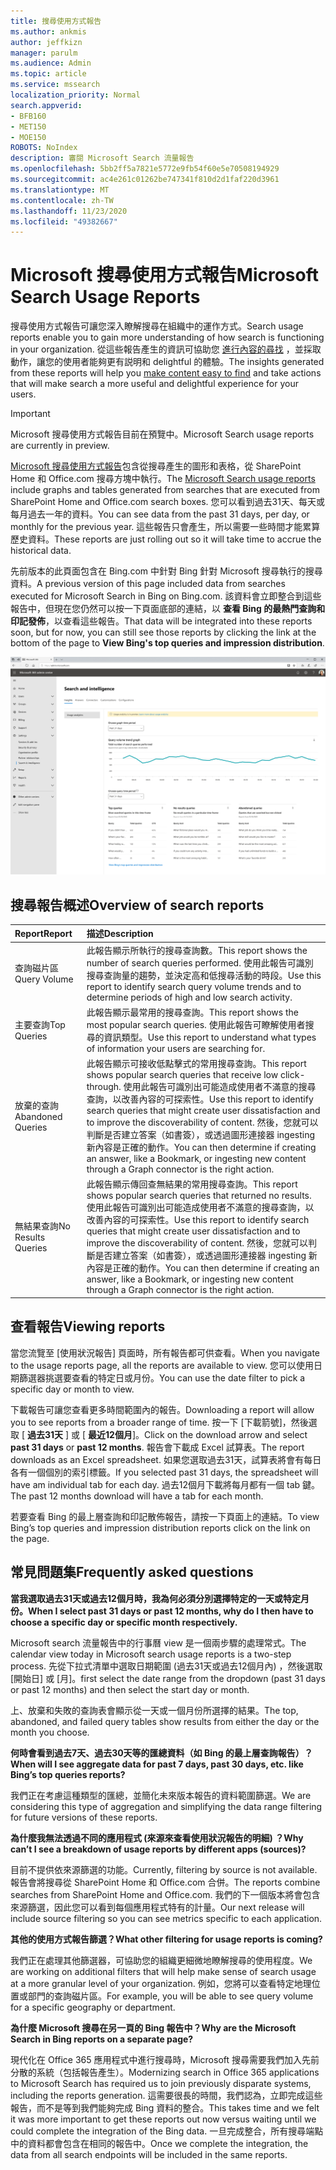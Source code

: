 ```yaml
---
title: 搜尋使用方式報告
ms.author: ankmis
author: jeffkizn
manager: parulm
ms.audience: Admin
ms.topic: article
ms.service: mssearch
localization_priority: Normal
search.appverid:
- BFB160
- MET150
- MOE150
ROBOTS: NoIndex
description: 審閱 Microsoft Search 流量報告
ms.openlocfilehash: 5bb2ff5a7821e5772e9fb54f60e5e70508194929
ms.sourcegitcommit: ac4e261c01262be747341f810d2d1faf220d3961
ms.translationtype: MT
ms.contentlocale: zh-TW
ms.lasthandoff: 11/23/2020
ms.locfileid: "49382667"
---
```

# <a name="microsoft-search-usage-reports"></a><span data-ttu-id="8c1d3-103">Microsoft 搜尋使用方式報告</span><span class="sxs-lookup"><span data-stu-id="8c1d3-103">Microsoft Search Usage Reports</span></span>

<span data-ttu-id="8c1d3-104">搜尋使用方式報告可讓您深入瞭解搜尋在組織中的運作方式。</span><span class="sxs-lookup"><span data-stu-id="8c1d3-104">Search usage reports enable you to gain more understanding of how search is functioning in your organization.</span></span> <span data-ttu-id="8c1d3-105">從這些報告產生的資訊可協助您 [進行內容的尋找](https://docs.microsoft.com/microsoftsearch/make-content-easy-to-find) ，並採取動作，讓您的使用者能夠更有説明和 delightful 的體驗。</span><span class="sxs-lookup"><span data-stu-id="8c1d3-105">The insights generated from these reports will help you [make content easy to find](https://docs.microsoft.com/microsoftsearch/make-content-easy-to-find) and take actions that will make search a more useful and delightful experience for your users.</span></span>

> [!IMPORTANT]
> <span data-ttu-id="8c1d3-106">Microsoft 搜尋使用方式報告目前在預覽中。</span><span class="sxs-lookup"><span data-stu-id="8c1d3-106">Microsoft Search usage reports are currently in preview.</span></span>

<span data-ttu-id="8c1d3-107">[Microsoft 搜尋使用方式報告](https://admin.microsoft.com/Adminportal/Home?#/MicrosoftSearch/insights)包含從搜尋產生的圖形和表格，從 SharePoint Home 和 Office.com 搜尋方塊中執行。</span><span class="sxs-lookup"><span data-stu-id="8c1d3-107">The [Microsoft Search usage reports](https://admin.microsoft.com/Adminportal/Home?#/MicrosoftSearch/insights) include graphs and tables generated from searches that are executed from SharePoint Home and Office.com search boxes.</span></span> <span data-ttu-id="8c1d3-108">您可以看到過去31天、每天或每月過去一年的資料。</span><span class="sxs-lookup"><span data-stu-id="8c1d3-108">You can see data from the past 31 days, per day, or monthly for the previous year.</span></span> <span data-ttu-id="8c1d3-109">這些報告只會產生，所以需要一些時間才能累算歷史資料。</span><span class="sxs-lookup"><span data-stu-id="8c1d3-109">These reports are just rolling out so it will take time to accrue the historical data.</span></span>

<span data-ttu-id="8c1d3-110">先前版本的此頁面包含在 Bing.com 中針對 Bing 針對 Microsoft 搜尋執行的搜尋資料。</span><span class="sxs-lookup"><span data-stu-id="8c1d3-110">A previous version of this page included data from searches executed for Microsoft Search in Bing on Bing.com.</span></span> <span data-ttu-id="8c1d3-111">該資料會立即整合到這些報告中，但現在您仍然可以按一下頁面底部的連結，以 **查看 Bing 的最熱門查詢和印記發佈**，以查看這些報告。</span><span class="sxs-lookup"><span data-stu-id="8c1d3-111">That data will be integrated into these reports soon, but for now, you can still see those reports by clicking the link at the bottom of the page to **View Bing's top queries and impression distribution**.</span></span>

![搜尋使用方式報告儀表板](media/usage-reports/usage_reports_v2.png)

## <a name="overview-of-search-reports"></a><span data-ttu-id="8c1d3-113">搜尋報告概述</span><span class="sxs-lookup"><span data-stu-id="8c1d3-113">Overview of search reports</span></span>

|<span data-ttu-id="8c1d3-114">**Report**</span><span class="sxs-lookup"><span data-stu-id="8c1d3-114">**Report**</span></span>|<span data-ttu-id="8c1d3-115">**描述**</span><span class="sxs-lookup"><span data-stu-id="8c1d3-115">**Description**</span></span>|
|:-----|:-----|
|<span data-ttu-id="8c1d3-116">查詢磁片區</span><span class="sxs-lookup"><span data-stu-id="8c1d3-116">Query Volume</span></span>|<span data-ttu-id="8c1d3-117">此報告顯示所執行的搜尋查詢數。</span><span class="sxs-lookup"><span data-stu-id="8c1d3-117">This report shows the number of search queries performed.</span></span> <span data-ttu-id="8c1d3-118">使用此報告可識別搜尋查詢量的趨勢，並決定高和低搜尋活動的時段。</span><span class="sxs-lookup"><span data-stu-id="8c1d3-118">Use this report to identify search query volume trends and to determine periods of high and low search activity.</span></span>|
|<span data-ttu-id="8c1d3-119">主要查詢</span><span class="sxs-lookup"><span data-stu-id="8c1d3-119">Top Queries</span></span>|<span data-ttu-id="8c1d3-120">此報告顯示最常用的搜尋查詢。</span><span class="sxs-lookup"><span data-stu-id="8c1d3-120">This report shows the most popular search queries.</span></span> <span data-ttu-id="8c1d3-121">使用此報告可瞭解使用者搜尋的資訊類型。</span><span class="sxs-lookup"><span data-stu-id="8c1d3-121">Use this report to understand what types of information your users are searching for.</span></span>|
|<span data-ttu-id="8c1d3-122">放棄的查詢</span><span class="sxs-lookup"><span data-stu-id="8c1d3-122">Abandoned Queries</span></span>|<span data-ttu-id="8c1d3-123">此報告顯示可接收低點擊式的常用搜尋查詢。</span><span class="sxs-lookup"><span data-stu-id="8c1d3-123">This report shows popular search queries that receive low click-through.</span></span> <span data-ttu-id="8c1d3-124">使用此報告可識別出可能造成使用者不滿意的搜尋查詢，以改善內容的可探索性。</span><span class="sxs-lookup"><span data-stu-id="8c1d3-124">Use this report to identify search queries that might create user dissatisfaction and to improve the discoverability of content.</span></span> <span data-ttu-id="8c1d3-125">然後，您就可以判斷是否建立答案（如書簽），或透過圖形連接器 ingesting 新內容是正確的動作。</span><span class="sxs-lookup"><span data-stu-id="8c1d3-125">You can then determine if creating an answer, like a Bookmark, or ingesting new content through a Graph connector is the right action.</span></span>|
|<span data-ttu-id="8c1d3-126">無結果查詢</span><span class="sxs-lookup"><span data-stu-id="8c1d3-126">No Results Queries</span></span>|<span data-ttu-id="8c1d3-127">此報告顯示傳回查無結果的常用搜尋查詢。</span><span class="sxs-lookup"><span data-stu-id="8c1d3-127">This report shows popular search queries that returned no results.</span></span> <span data-ttu-id="8c1d3-128">使用此報告可識別出可能造成使用者不滿意的搜尋查詢，以改善內容的可探索性。</span><span class="sxs-lookup"><span data-stu-id="8c1d3-128">Use this report to identify search queries that might create user dissatisfaction and to improve the discoverability of content.</span></span> <span data-ttu-id="8c1d3-129">然後，您就可以判斷是否建立答案（如書簽），或透過圖形連接器 ingesting 新內容是正確的動作。</span><span class="sxs-lookup"><span data-stu-id="8c1d3-129">You can then determine if creating an answer, like a Bookmark, or ingesting new content through a Graph connector is the right action.</span></span>|

## <a name="viewing-reports"></a><span data-ttu-id="8c1d3-130">查看報告</span><span class="sxs-lookup"><span data-stu-id="8c1d3-130">Viewing reports</span></span>

<span data-ttu-id="8c1d3-131">當您流覽至 [使用狀況報告] 頁面時，所有報告都可供查看。</span><span class="sxs-lookup"><span data-stu-id="8c1d3-131">When you navigate to the usage reports page, all the reports are available to view.</span></span> <span data-ttu-id="8c1d3-132">您可以使用日期篩選器挑選要查看的特定日或月份。</span><span class="sxs-lookup"><span data-stu-id="8c1d3-132">You can use the date filter to pick a specific day or month to view.</span></span>

<span data-ttu-id="8c1d3-133">下載報告可讓您查看更多時間範圍內的報告。</span><span class="sxs-lookup"><span data-stu-id="8c1d3-133">Downloading a report will allow you to see reports from a broader range of time.</span></span> <span data-ttu-id="8c1d3-134">按一下 [下載箭號]，然後選取 [ **過去31天** ] 或 [ **最近12個月**]。</span><span class="sxs-lookup"><span data-stu-id="8c1d3-134">Click on the download arrow and select **past 31 days** or **past 12 months**.</span></span> <span data-ttu-id="8c1d3-135">報告會下載成 Excel 試算表。</span><span class="sxs-lookup"><span data-stu-id="8c1d3-135">The report downloads as an Excel spreadsheet.</span></span> <span data-ttu-id="8c1d3-136">如果您選取過去31天，試算表將會有每日各有一個個別的索引標籤。</span><span class="sxs-lookup"><span data-stu-id="8c1d3-136">If you selected past 31 days, the spreadsheet will have am individual tab for each day.</span></span> <span data-ttu-id="8c1d3-137">過去12個月下載將每月都有一個 tab 鍵。</span><span class="sxs-lookup"><span data-stu-id="8c1d3-137">The past 12 months download will have a tab for each month.</span></span>

<span data-ttu-id="8c1d3-138">若要查看 Bing 的最上層查詢和印記散佈報告，請按一下頁面上的連結。</span><span class="sxs-lookup"><span data-stu-id="8c1d3-138">To view Bing’s top queries and impression distribution reports click on the link on the page.</span></span>

## <a name="frequently-asked-questions"></a><span data-ttu-id="8c1d3-139">常見問題集</span><span class="sxs-lookup"><span data-stu-id="8c1d3-139">Frequently asked questions</span></span>

<span data-ttu-id="8c1d3-140">**當我選取過去31天或過去12個月時，我為何必須分別選擇特定的一天或特定月份。**</span><span class="sxs-lookup"><span data-stu-id="8c1d3-140">**When I select past 31 days or past 12 months, why do I then have to choose a specific day or specific month respectively.**</span></span>

<span data-ttu-id="8c1d3-141">Microsoft search 流量報告中的行事曆 view 是一個兩步驟的處理常式。</span><span class="sxs-lookup"><span data-stu-id="8c1d3-141">The calendar view today in Microsoft search usage reports is a two-step process.</span></span> <span data-ttu-id="8c1d3-142">先從下拉式清單中選取日期範圍 (過去31天或過去12個月內) ，然後選取 [開始日] 或 [月]。</span><span class="sxs-lookup"><span data-stu-id="8c1d3-142">first select the date range from the dropdown (past 31 days or past 12 months) and then select the start day or month.</span></span>

<span data-ttu-id="8c1d3-143">上、放棄和失敗的查詢表會顯示從一天或一個月份所選擇的結果。</span><span class="sxs-lookup"><span data-stu-id="8c1d3-143">The top, abandoned, and failed query tables show results from either the day or the month you choose.</span></span>

<span data-ttu-id="8c1d3-144">**何時會看到過去7天、過去30天等的匯總資料（如 Bing 的最上層查詢報告）？**</span><span class="sxs-lookup"><span data-stu-id="8c1d3-144">**When will I see aggregate data for past 7 days, past 30 days, etc. like Bing’s top queries reports?**</span></span>

<span data-ttu-id="8c1d3-145">我們正在考慮這種類型的匯總，並簡化未來版本報告的資料範圍篩選。</span><span class="sxs-lookup"><span data-stu-id="8c1d3-145">We are considering this type of aggregation and simplifying the data range filtering for future versions of these reports.</span></span>

<span data-ttu-id="8c1d3-146">**為什麼我無法透過不同的應用程式 (來源來查看使用狀況報告的明細) ？**</span><span class="sxs-lookup"><span data-stu-id="8c1d3-146">**Why can’t I see a breakdown of usage reports by different apps (sources)?**</span></span>

<span data-ttu-id="8c1d3-147">目前不提供依來源篩選的功能。</span><span class="sxs-lookup"><span data-stu-id="8c1d3-147">Currently, filtering by source is not available.</span></span> <span data-ttu-id="8c1d3-148">報告會將搜尋從 SharePoint Home 和 Office.com 合併。</span><span class="sxs-lookup"><span data-stu-id="8c1d3-148">The reports combine searches from SharePoint Home and Office.com.</span></span> <span data-ttu-id="8c1d3-149">我們的下一個版本將會包含來源篩選，因此您可以看到每個應用程式特有的計量。</span><span class="sxs-lookup"><span data-stu-id="8c1d3-149">Our next release will include source filtering so you can see metrics specific to each application.</span></span>

<span data-ttu-id="8c1d3-150">**其他的使用方式報告篩選？**</span><span class="sxs-lookup"><span data-stu-id="8c1d3-150">**What other filtering for usage reports is coming?**</span></span>

<span data-ttu-id="8c1d3-151">我們正在處理其他篩選器，可協助您的組織更細微地瞭解搜尋的使用程度。</span><span class="sxs-lookup"><span data-stu-id="8c1d3-151">We are working on additional filters that will help make sense of search usage at a more granular level of your organization.</span></span> <span data-ttu-id="8c1d3-152">例如，您將可以查看特定地理位置或部門的查詢磁片區。</span><span class="sxs-lookup"><span data-stu-id="8c1d3-152">For example, you will be able to see query volume for a specific geography or department.</span></span>

<span data-ttu-id="8c1d3-153">**為什麼 Microsoft 搜尋在另一頁的 Bing 報告中？**</span><span class="sxs-lookup"><span data-stu-id="8c1d3-153">**Why are the Microsoft Search in Bing reports on a separate page?**</span></span>

<span data-ttu-id="8c1d3-154">現代化在 Office 365 應用程式中進行搜尋時，Microsoft 搜尋需要我們加入先前分散的系統（包括報告產生）。</span><span class="sxs-lookup"><span data-stu-id="8c1d3-154">Modernizing search in Office 365 applications to Microsoft Search has required us to join previously disparate systems, including the reports generation.</span></span> <span data-ttu-id="8c1d3-155">這需要很長的時間，我們認為，立即完成這些報告，而不是等到我們能夠完成 Bing 資料的整合。</span><span class="sxs-lookup"><span data-stu-id="8c1d3-155">This takes time and we felt it was more important to get these reports out now versus waiting until we could complete the integration of the Bing data.</span></span> <span data-ttu-id="8c1d3-156">一旦完成整合，所有搜尋端點中的資料都會包含在相同的報告中。</span><span class="sxs-lookup"><span data-stu-id="8c1d3-156">Once we complete the integration, the data from all search endpoints will be included in the same reports.</span></span>
